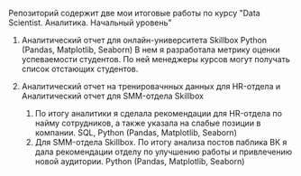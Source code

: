 
Репозиторий содержит две мои итоговые работы по курсу "Data Scientist. Аналитика. Начальный уровень"
1. Аналитический отчет для онлайн-университета Skillbox  Python (Pandas, Matplotlib, Seaborn)
 В нем я разработала метрику оценки успеваемости студентов. По ней менеджеры курсов могут получать список отстающих студентов. 


2. Аналитический отчет на тренировачнных данных для HR-отдела и Аналитический отчет для SMM-отдела Skillbox
      1. По итогу аналитики я сделала рекомендации для HR-отдела по найму сотрудников, а также указала на слабые позиции в компании. 
         SQL, Python (Pandas, Matplotlib, Seaborn)
      2. Для SMM-отдела Skillbox. По итогу анализа постов паблика ВК я дала рекомендации отделу по улучшению работы и привлечению новой аудитории.
         Python (Pandas, Matplotlib, Seaborn)

